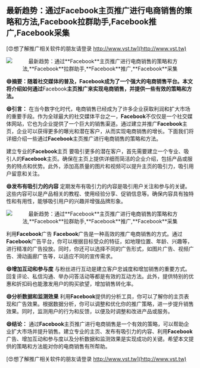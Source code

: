 ## **最新趋势：通过**Facebook**主页推广进行电商销售的策略和方法,**Facebook**拉群助手,**Facebook**推广,**Facebook**采集**

[😍想了解推广相关软件的朋友请登录 http://www.vst.tw](http://www.vst.tw)

 <center><img src="https://vst.tw/MP4/tuiguang/png/5.png" alt="最新趋势：通过**Facebook**主页推广进行电商销售的策略和方法,**Facebook**拉群助手,**Facebook**推广,**Facebook**采集"></center>

**😄摘要：随着社交媒体的普及，**Facebook**成为了一个强大的电商销售平台。本文将介绍如何通过**Facebook**主页推广来实现电商销售，并提供一些有效的策略和方法。**

**😄引言：**
在当今数字化时代，电商销售已经成为了许多企业获取利润和扩大市场的重要手段。作为全球最大的社交媒体平台之一，**Facebook**不仅仅是一个社交媒体网站，它也为企业提供了一个巨大的销售渠道。通过建立并推广**Facebook**主页，企业可以获得更多的曝光和潜在客户，从而实现电商销售的增长。下面我们将详细介绍一些通过**Facebook**主页推广进行电商销售的策略和方法。

建立专业的**Facebook**主页
要吸引更多的潜在客户，首先需要建立一个专业、吸引人的**Facebook**主页。确保在主页上提供详细而简洁的企业介绍，包括产品或服务的特点和优势。此外，添加高质量的图片和视频可以提升主页的吸引力，吸引用户留意和关注。

**😄发布有吸引力的内容**
定期发布有吸引力的内容是吸引用户关注和参与的关键。这些内容可以是产品相关的教程、使用经验分享、促销信息等。确保内容具有独特性和有用性，能够吸引用户的兴趣并增强品牌形象。

 <center><img src="https://vst.tw/MP4/tuiguang/png/2.png" alt="最新趋势：通过**Facebook**主页推广进行电商销售的策略和方法,**Facebook**拉群助手,**Facebook**推广,**Facebook**采集"></center>

利用**Facebook**广告
**Facebook**广告是一种高效的推广电商销售的方式。通过**Facebook**广告平台，你可以根据目标受众的特征，如地理位置、年龄、兴趣等，进行精准的广告投放。同时，你还可以选择不同的广告形式，如图片广告、视频广告、滑动画廊广告等，以适应不同的宣传需求。

**😄增加互动和参与度**
与粉丝进行互动是建立客户忠诚度和增加销售的重要方式。回复评论、私信沟通、举办问答活动等都是有效的互动方法。此外，提供特别的优惠和折扣码也能激发用户的购买欲望，增加销售转化率。

**😄分析数据和监测效果**
利用**Facebook**提供的分析工具，你可以了解你的主页表现和广告效果。根据数据分析，你可以调整和优化你的推广策略，进一步提升销售效果。同时，监测用户的行为和反馈，以便及时调整和改进产品或服务。

**😄结论：**
通过**Facebook**主页推广进行电商销售是一个有效的策略，可以帮助企业扩大市场并提升销售。建立专业的主页、发布有吸引力的内容、利用**Facebook**广告、增加互动和参与度以及分析数据和监测效果是实现成功的关键。希望本文提供的策略和方法能对你的电商销售有所帮助。

[😍想了解推广相关软件的朋友请登录 http://www.vst.tw](http://www.vst.tw)



